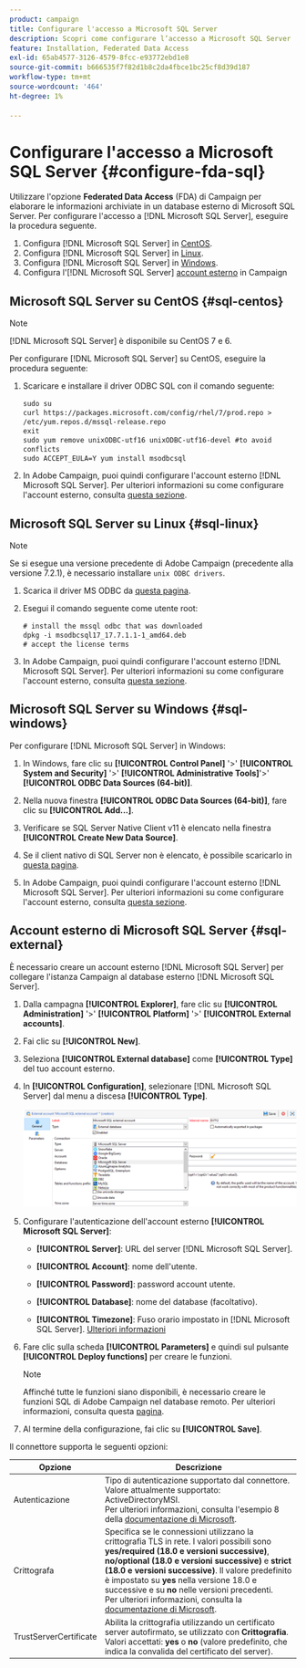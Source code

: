 ```yaml
---
product: campaign
title: Configurare l'accesso a Microsoft SQL Server
description: Scopri come configurare l’accesso a Microsoft SQL Server
feature: Installation, Federated Data Access
exl-id: 65ab4577-3126-4579-8fcc-e93772ebd1e8
source-git-commit: b666535f7f82d1b8c2da4fbce1bc25cf8d39d187
workflow-type: tm+mt
source-wordcount: '464'
ht-degree: 1%

---
```


# Configurare l&#39;accesso a Microsoft SQL Server {#configure-fda-sql}



Utilizzare l&#39;opzione **Federated Data Access** (FDA) di Campaign per elaborare le informazioni archiviate in un database esterno di Microsoft SQL Server. Per configurare l&#39;accesso a [!DNL Microsoft SQL Server], eseguire la procedura seguente.

1. Configura [!DNL Microsoft SQL Server] in [CentOS](#sql-centos).
1. Configura [!DNL Microsoft SQL Server] in [Linux](#sql-linux).
1. Configura [!DNL Microsoft SQL Server] in [Windows](#sql-windows).
1. Configura l&#39;[!DNL Microsoft SQL Server] [account esterno](#sql-external) in Campaign

## Microsoft SQL Server su CentOS {#sql-centos}

>[!NOTE]
>
> [!DNL Microsoft SQL Server] è disponibile su CentOS 7 e 6.

Per configurare [!DNL Microsoft SQL Server] su CentOS, eseguire la procedura seguente:

1. Scaricare e installare il driver ODBC SQL con il comando seguente:

   ```
   sudo su
   curl https://packages.microsoft.com/config/rhel/7/prod.repo > /etc/yum.repos.d/mssql-release.repo
   exit
   sudo yum remove unixODBC-utf16 unixODBC-utf16-devel #to avoid conflicts
   sudo ACCEPT_EULA=Y yum install msodbcsql
   ```

1. In Adobe Campaign, puoi quindi configurare l&#39;account esterno [!DNL Microsoft SQL Server]. Per ulteriori informazioni su come configurare l&#39;account esterno, consulta [questa sezione](#sql-external).

## Microsoft SQL Server su Linux {#sql-linux}

>[!NOTE]
>
> Se si esegue una versione precedente di Adobe Campaign (precedente alla versione 7.2.1), è necessario installare `unix ODBC drivers`.

1. Scarica il driver MS ODBC da [questa pagina](https://packages.microsoft.com/ubuntu/16.04/prod/pool/main/m/msodbcsql17/).

1. Esegui il comando seguente come utente root:

   ```
   # install the mssql odbc that was downloaded
   dpkg -i msodbcsql17_17.7.1.1-1_amd64.deb
   # accept the license terms
   ```

1. In Adobe Campaign, puoi quindi configurare l&#39;account esterno [!DNL Microsoft SQL Server]. Per ulteriori informazioni su come configurare l&#39;account esterno, consulta [questa sezione](#sql-external).

## Microsoft SQL Server su Windows {#sql-windows}

Per configurare [!DNL Microsoft SQL Server] in Windows:

1. In Windows, fare clic su **[!UICONTROL Control Panel]** &#39;>&#39; **[!UICONTROL System and Security]** &#39;>&#39; **[!UICONTROL Administrative Tools]**&#39;>&#39; **[!UICONTROL ODBC Data Sources (64-bit)]**.

1. Nella nuova finestra **[!UICONTROL ODBC Data Sources (64-bit)]**, fare clic su **[!UICONTROL Add...]**.

1. Verificare se SQL Server Native Client v11 è elencato nella finestra **[!UICONTROL Create New Data Source]**.

1. Se il client nativo di SQL Server non è elencato, è possibile scaricarlo in [questa pagina](https://www.microsoft.com/en-my/download/details.aspx?id=36434).

1. In Adobe Campaign, puoi quindi configurare l&#39;account esterno [!DNL Microsoft SQL Server]. Per ulteriori informazioni su come configurare l&#39;account esterno, consulta [questa sezione](#sql-external).

## Account esterno di Microsoft SQL Server {#sql-external}

È necessario creare un account esterno [!DNL Microsoft SQL Server] per collegare l&#39;istanza Campaign al database esterno [!DNL Microsoft SQL Server].

1. Dalla campagna **[!UICONTROL Explorer]**, fare clic su **[!UICONTROL Administration]** &#39;>&#39; **[!UICONTROL Platform]** &#39;>&#39; **[!UICONTROL External accounts]**.

1. Fai clic su **[!UICONTROL New]**.

1. Seleziona **[!UICONTROL External database]** come **[!UICONTROL Type]** del tuo account esterno.

1. In **[!UICONTROL Configuration]**, selezionare [!DNL Microsoft SQL Server] dal menu a discesa **[!UICONTROL Type]**.

   ![](assets/sql.png)

1. Configurare l&#39;autenticazione dell&#39;account esterno **[!UICONTROL Microsoft SQL Server]**:

   * **[!UICONTROL Server]**: URL del server [!DNL Microsoft SQL Server].

   * **[!UICONTROL Account]**: nome dell&#39;utente.

   * **[!UICONTROL Password]**: password account utente.

   * **[!UICONTROL Database]**: nome del database (facoltativo).

   * **[!UICONTROL Timezone]**: Fuso orario impostato in [!DNL Microsoft SQL Server]. [Ulteriori informazioni](https://docs.microsoft.com/en-us/sql/t-sql/functions/current-timezone-transact-sql?view=sql-server-ver15)

1. Fare clic sulla scheda **[!UICONTROL Parameters]** e quindi sul pulsante **[!UICONTROL Deploy functions]** per creare le funzioni.

   >[!NOTE]
   >
   >Affinché tutte le funzioni siano disponibili, è necessario creare le funzioni SQL di Adobe Campaign nel database remoto. Per ulteriori informazioni, consulta questa [pagina](../../configuration/using/adding-additional-sql-functions.md).

1. Al termine della configurazione, fai clic su **[!UICONTROL Save]**.

Il connettore supporta le seguenti opzioni:

| Opzione | Descrizione |
|---|---|
| Autenticazione | Tipo di autenticazione supportato dal connettore. Valore attualmente supportato: ActiveDirectoryMSI. <br> Per ulteriori informazioni, consulta l&#39;esempio 8 della [documentazione di Microsoft](https://docs.microsoft.com/en-us/sql/connect/odbc/using-azure-active-directory?view=sql-server-ver15#example-connection-strings). |
| Crittografa | Specifica se le connessioni utilizzano la crittografia TLS in rete. I valori possibili sono **yes/required (18.0 e versioni successive)**, **no/optional (18.0 e versioni successive)** e **strict (18.0 e versioni successive)**. Il valore predefinito è impostato su **yes** nella versione 18.0 e successive e su **no** nelle versioni precedenti. <br>Per ulteriori informazioni, consulta la [documentazione di Microsoft](https://docs.microsoft.com/en-us/sql/connect/odbc/dsn-connection-string-attribute?view=azure-sqldw-latest#encrypt). |
| TrustServerCertificate | Abilita la crittografia utilizzando un certificato server autofirmato, se utilizzato con **Crittografia**. <br>Valori accettati: **yes** o **no** (valore predefinito, che indica la convalida del certificato del server). |
